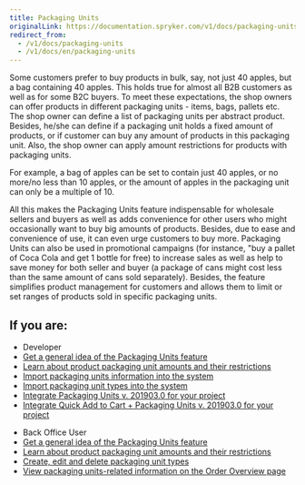 ```yaml
---
title: Packaging Units
originalLink: https://documentation.spryker.com/v1/docs/packaging-units
redirect_from:
  - /v1/docs/packaging-units
  - /v1/docs/en/packaging-units
---
```


Some customers prefer to buy products in bulk, say, not just 40 apples, but a bag containing 40 apples. This holds true for almost all B2B customers as well as for some B2C buyers. To meet these expectations, the shop owners can offer products in different packaging units - items, bags, pallets etc. The shop owner can define a list of packaging units per abstract product. Besides, he/she can define if a packaging unit holds a fixed amount of products, or if customer can buy any amount of products in this packaging unit. Also, the shop owner can apply amount restrictions for products with packaging units.

For example, a bag of apples can be set to contain just 40 apples, or no more/no less than 10 apples, or the amount of apples in the packaging unit can only be a multiple of 10.

All this makes the Packaging Units feature indispensable for wholesale sellers and buyers as well as adds convenience for other users who might occasionally want to buy big amounts of products. Besides, due to ease and convenience of use, it can even urge customers to buy more. Packaging Units can also be used in promotional campaigns (for instance, "buy a pallet of Coca Cola and get 1 bottle for free) to increase sales as well as help to save money for both seller and buyer (a package of cans might cost less than the same amount of cans sold separately). Besides, the feature simplifies product management for customers and allows them to limit or set ranges of products sold in specific packaging units.

## If you are:

<div class="mr-container">
    <div class="mr-list-container">
        <!-- col1 -->
        <div class="mr-col">
            <ul class="mr-list mr-list-green">
                <li class="mr-title">Developer</li>
                <li><a href="https://documentation.spryker.com/v1/docs/packaging-units-overview" class="mr-link">Get a general idea of the Packaging Units feature</a></li>
                <li><a href="https://documentation.spryker.com/v1/docs/packaging-units-overview" class="mr-link">Learn about product packaging unit amounts and their restrictions</a></li>
                <li><a href="https://documentation.spryker.com/v1/docs/packaging-units-overview#importing-packaging-units-information" class="mr-link">Import packaging units information into the system</a></li>
                <li><a href="https://documentation.spryker.com/v1/docs/packaging-units-overview#importing-packaging-unit-types" class="mr-link">Import packaging unit types into the system</a></li>
                <li><a href="https://documentation.spryker.com/v1/docs/product-packaging-unit-feature-integration-201903" class="mr-link">Integrate Packaging Units v. 201903.0 for your project</a></li>
                <li><a href="https://documentation.spryker.com/v1/docs/quick-order-packaging-units-feature-integration-201903" class="mr-link">Integrate Quick Add to Cart + Packaging Units v. 201903.0 for your project</a></li>
            </ul>
        </div>
        <!-- col2 -->
        <div class="mr-col">
            <ul class="mr-list mr-list-blue">
                <li class="mr-title"> Back Office User</li>
                <li><a href="https://documentation.spryker.com/v1/docs/packaging-units-overview" class="mr-link">Get a general idea of the Packaging Units feature</a></li>
                <li><a href="https://documentation.spryker.com/v1/docs/packaging-units-overview#product-packaging-unit-amount" class="mr-link">Learn about product packaging unit amounts and their restrictions</a></li>
                <li><a href="https://documentation.spryker.com/v1/docs/packaging-units-overview#importing-packaging-unit-types" class="mr-link">Create, edit and delete packaging unit types</a></li>
                <li><a href="https://documentation.spryker.com/v1/docs/packaging-units-overview#importing-packaging-units-information" class="mr-link">View packaging units-related information on the Order Overview page</a></li>
            </ul>
        </div>
    </div>
</div>
